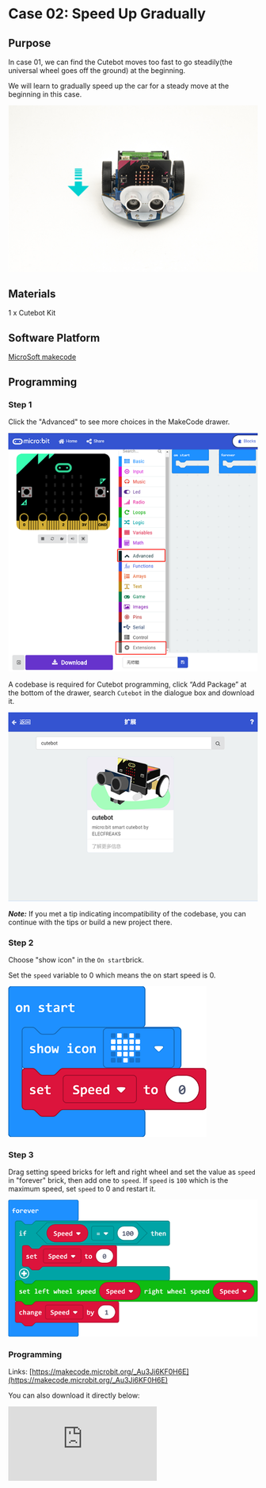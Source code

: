 # Case 02: Speed Up Gradually

## Purpose

In case 01, we can find the Cutebot moves too fast to go steadily(the universal wheel goes off the ground) at the beginning.

We will learn to gradually speed up the car for a steady move at the beginning in this case.

![](./images/cutebot-case-02-01.png)

## Materials

1 x Cutebot Kit

## Software Platform

[MicroSoft makecode](https://makecode.microbit.org/#)

## Programming

### Step 1

Click the "Advanced" to see more choices in the MakeCode drawer.

![](./images/cutebot-pk-1.png)

A codebase is required for Cutebot programming, click “Add Package” at the bottom of the drawer, search `Cutebot` in the dialogue box and download it.

![](./images/cutebot-pk-11.png)

***Note:*** If you met a tip indicating incompatibility of the codebase, you can continue with the tips or build a new project there.

### Step 2

Choose "show icon" in the `On start`brick.

Set the `speed` variable to 0 which means the on start speed is 0.

![](./images/case_02_01.png)

### Step 3

Drag setting speed bricks for left and right wheel and set the value as `speed` in "forever" brick, then add one to `speed`.
If `speed` is `100` which is the maximum speed, set `speed` to 0 and restart it.

![](./images/case_02_02.png)

### Programming

Links: [https://makecode.microbit.org/_Au3Ji6KF0H6E](https://makecode.microbit.org/_Au3Ji6KF0H6E)

You can also download it directly below:

<div
    style={{
        position: 'relative',
        paddingBottom: '60%',
        overflow: 'hidden',
    }}
>
    <iframe
        src="https://makecode.microbit.org/_Au3Ji6KF0H6E"
        frameborder="0"
        sandbox="allow-popups allow-forms allow-scripts allow-same-origin"
        style={{
            position: 'absolute',
            width: '100%',
            height: '100%',
        }}
    />
</div>


## Result

The Cutebot speeds up gradually and the universal wheel will not go off the ground due to the high speed.

![](./images/cutebot-case-02.gif)

## Exploration

How to program to make the car speed up gradually and then speed down gradually?

## FAQ
---
## Relevant Files
---
